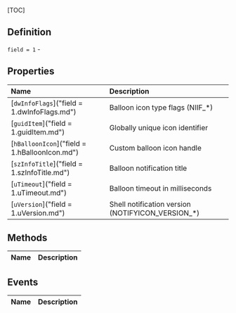 [TOC]
## Definition

`field = 1` - 

## Properties
|Name|Description|
| :------------ | :------------ |
|[`dwInfoFlags`]("field = 1.dwInfoFlags.md")|Balloon icon type flags (NIIF_*)|
|[`guidItem`]("field = 1.guidItem.md")|Globally unique icon identifier|
|[`hBalloonIcon`]("field = 1.hBalloonIcon.md")|Custom balloon icon handle|
|[`szInfoTitle`]("field = 1.szInfoTitle.md")|Balloon notification title|
|[`uTimeout`]("field = 1.uTimeout.md")|Balloon timeout in milliseconds|
|[`uVersion`]("field = 1.uVersion.md")|Shell notification version (NOTIFYICON_VERSION_*)|

## Methods
|Name|Description|
| :------------ | :------------ |
## Events
|Name|Description|
| :------------ | :------------ |
